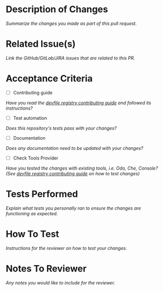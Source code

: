 # Description of Changes
_Summarize the changes you made as part of this pull request._

# Related Issue(s)
_Link the GitHub/GitLab/JIRA issues that are related to this PR._

# Acceptance Criteria
<!-- _Check the relevant boxes below_ -->
- [ ] Contributing guide

_Have you read the [devfile registry contributing guide](https://github.com/devfile/registry/blob/main/CONTRIBUTING.md) and followed its instructions?_
- [ ] Test automation

_Does this repository's tests pass with your changes?_
- [ ] Documentation

_Does any documentation need to be updated with your changes?_
- [ ] Check Tools Provider

_Have you tested the changes with existing tools, i.e. Odo, Che, Console? (See [devfile registry contributing guide](https://github.com/devfile/registry/blob/main/CONTRIBUTING.md) on how to test changes)_


# Tests Performed
_Explain what tests you personally ran to ensure the changes are functioning as expected._

# How To Test
_Instructions for the reviewer on how to test your changes._

# Notes To Reviewer
_Any notes you would like to include for the reviewer._